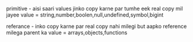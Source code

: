 primitive - aisi saari values jinko copy karne par tumhe eek real copy mil jayee
value = string,number,boolen,null,undefined,symbol,bigint









referance - inko copy karne par real copy nahi milegi but aapko reference milega parent ka 
value = arrays,objects,functions